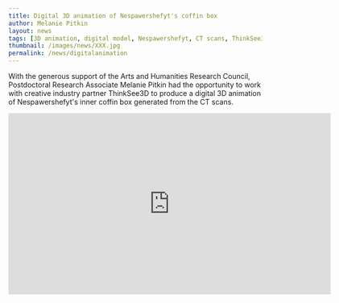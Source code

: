 ```yaml
---
title: Digital 3D animation of Nespawershefyt's coffin box
author: Melanie Pitkin
layout: news
tags: [3D animation, digital model, Nespawershefyt, CT scans, ThinkSee3D, AHRC fellowship, creative industry partner]
thumbnail: /images/news/XXX.jpg 
permalink: /news/digitalanimation
---
```


With the generous support of the Arts and Humanities Research Council, Postdoctoral Research Associate Melanie Pitkin had the opportunity to work with creative industry partner ThinkSee3D to produce a digital 3D animation of Nespawershefyt's inner coffin box generated from the CT scans. 

<iframe src="https://player.vimeo.com/video/356279697" width="640" height="360" frameborder="0" allow="autoplay; fullscreen" allowfullscreen></iframe> 

